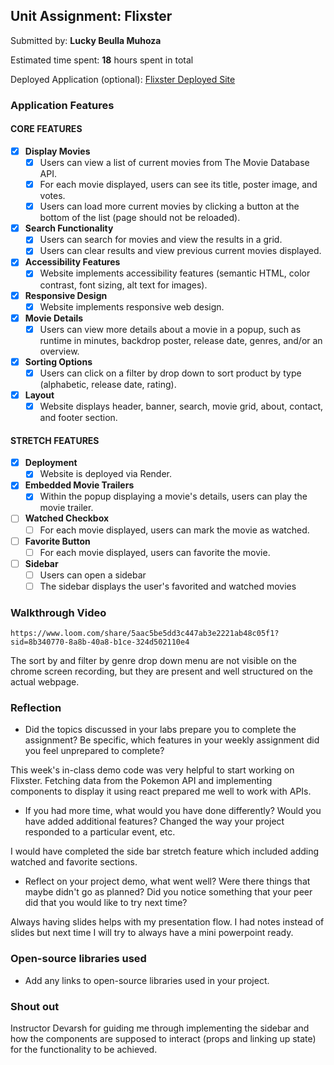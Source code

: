 ## Unit Assignment: Flixster

Submitted by: **Lucky Beulla Muhoza**

Estimated time spent: **18** hours spent in total

Deployed Application (optional): [Flixster Deployed Site](https://flixster-starter-rj1j.onrender.com)

### Application Features

#### CORE FEATURES


- [X] **Display Movies**
  - [X] Users can view a list of current movies from The Movie Database API.
  - [X] For each movie displayed, users can see its title, poster image, and votes.
  - [X] Users can load more current movies by clicking a button at the bottom of the list (page should not be reloaded).
- [X] **Search Functionality**
  - [X] Users can search for movies and view the results in a grid.
  - [X] Users can clear results and view previous current movies displayed.
- [X] **Accessibility Features**
  - [X] Website implements accessibility features (semantic HTML, color contrast, font sizing, alt text for images).
- [X] **Responsive Design**
  - [X] Website implements responsive web design.
- [X] **Movie Details**
  - [X] Users can view more details about a movie in a popup, such as runtime in minutes, backdrop poster, release date, genres, and/or an overview.
- [X] **Sorting Options**
  - [X] Users can click on a filter by drop down to sort product by type (alphabetic, release date, rating).
- [X] **Layout**
  - [X] Website displays header, banner, search, movie grid, about, contact, and footer section.

#### STRETCH FEATURES

- [X] **Deployment**
  - [X] Website is deployed via Render.
- [X] **Embedded Movie Trailers**
  - [X] Within the popup displaying a movie's details, users can play the movie trailer.
- [ ] **Watched Checkbox**
  - [ ] For each movie displayed, users can mark the movie as watched.
- [ ] **Favorite Button**
  - [ ] For each movie displayed, users can favorite the movie.
- [ ] **Sidebar**
  - [ ] Users can open a sidebar
  - [ ] The sidebar displays the user's favorited and watched movies

### Walkthrough Video

`https://www.loom.com/share/5aac5be5dd3c447ab3e2221ab48c05f1?sid=8b340770-8a8b-40a8-b1ce-324d502110e4`

The sort by and filter by genre drop down menu are not visible on the chrome screen recording, but they are present and well structured on the actual webpage. 

### Reflection

* Did the topics discussed in your labs prepare you to complete the assignment? Be specific, which features in your weekly assignment did you feel unprepared to complete?

This week's in-class demo code was very helpful to start working on Flixster. Fetching data from the Pokemon API and implementing components to display it using react prepared me well to work with APIs. 

* If you had more time, what would you have done differently? Would you have added additional features? Changed the way your project responded to a particular event, etc.
  
I would have completed the side bar stretch feature which included adding watched and favorite sections.

* Reflect on your project demo, what went well? Were there things that maybe didn't go as planned? Did you notice something that your peer did that you would like to try next time?

Always having slides helps with my presentation flow. I had notes instead of slides but next time I will try to always have a mini powerpoint ready.

### Open-source libraries used

- Add any links to open-source libraries used in your project.

### Shout out

Instructor Devarsh for guiding me through implementing the sidebar and how the components are supposed to interact (props and linking up state) for the functionality to be achieved. 
